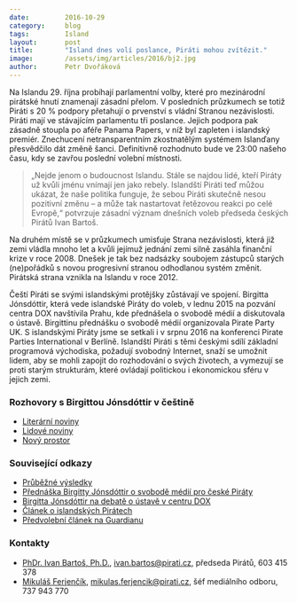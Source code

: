 ```yaml
---
date:         2016-10-29
category:     blog
tags:         Island
layout:       post
title:        "Island dnes volí poslance, Piráti mohou zvítězit."
image:        /assets/img/articles/2016/bj2.jpg
author:       Petr Dvořáková
---
```


Na Islandu 29. října probíhají parlamentní volby, které pro mezinárodní pirátské hnutí znamenají zásadní přelom. V posledních průzkumech se totiž Piráti s 20 % podpory přetahují o prvenství s vládní Stranou nezávislosti. Piráti mají ve stávajícím parlamentu tři poslance. Jejich podpora pak zásadně stoupla po aféře Panama Papers, v níž byl zapleten i islandský premiér. Znechucení netransparentním zkostnatělým systémem Islanďany přesvědčilo dát změně šanci. Definitivně rozhodnuto bude ve 23:00 našeho času, kdy se zavřou poslední volební místnosti.

> „Nejde jenom o budoucnost Islandu. Stále se najdou lidé, kteří Piráty už kvůli jménu vnímají jen jako rebely. Islandští Piráti teď můžou ukázat, že naše politika funguje, že sebou Piráti skutečně nesou pozitivní změnu – a může tak nastartovat řetězovou reakci po celé Evropě,“ potvrzuje zásadní význam dnešních voleb předseda českých Pirátů Ivan Bartoš.

Na druhém místě se v průzkumech umisťuje Strana nezávislosti, která již zemi vládla mnoho let a kvůli jejímuž jednání zemi silně zasáhla finanční krize v roce 2008. Dnešek je tak bez nadsázky soubojem zástupců starých (ne)pořádků s novou progresivní stranou odhodlanou systém změnit. Pirátská strana vznikla na Islandu v roce 2012.

Čeští Piráti se svými islandskými protějšky zůstávají ve spojení. Birgitta Jónsdóttir, která vede islandské Piráty do voleb, v lednu 2015 na pozvání centra DOX navštívila Prahu, kde přednášela o svobodě médií a diskutovala o ústavě. Birgittinu přednášku o svobodě médií organizovala Pirate Party UK. S islandskými Piráty jsme se setkali i v srpnu 2016 na konferenci Pirate Parties International v Berlíně. Islandští Piráti s těmi českými sdílí základní programová východiska, požadují svobodný Internet, snaží se umožnit lidem, aby se mohli zapojit do rozhodování o svých životech, a vymezují se proti starým strukturám, které ovládají politickou i ekonomickou sféru v jejich zemi.

### Rozhovory s Birgittou Jónsdóttir v češtině

* [Literární noviny](http://www.literarky.cz/politika/rozhovory/19316-birgitta-jonsdottirova-ekame-na-dali-krizi)
* [Lidové noviny](http://ceskapozice.lidovky.cz/sefka-islandskych-piratu-nas-politicky-system-je-v-troskach-prc-/tema.aspx?c=A150423_175336_pozice-tema_lube)
* [Nový prostor](http://www.novyprostor.cz/clanky/416/jsem-informacni-viking.html%7F)

### Související odkazy

* [Průběžné výsledky](http://icelandmonitor.mbl.is/elections2016/)
* [Přednáška Birgitty Jónsdóttir o svobodě médií pro české Piráty](https://www.youtube.com/watch?v=VdKRVMk3LvE)
* [Birgitta Jónsdóttir na debatě o ústavě v centru DOX](https://vimeo.com/117789813)
* [Článek o islandských Pirátech](http://www.piratskelisty.cz/clanek-1588-pirati-se-chystaji-zmenit-island-a-svet)
* [Předvolební článek na Guardianu](https://www.theguardian.com/world/2016/oct/29/iceland-election-polling-day-arrives-with-pirate-party-looking-for-gains%7F)

### Kontakty

* [PhDr. Ivan Bartoš, Ph.D.](https://www.pirati.cz/lide/ivan_bartos), [ivan.bartos@pirati.cz](mailto:ivan.bartos@pirati.cz), předseda Pirátů, 603 415 378
* [Mikuláš Ferjenčík](https://www.pirati.cz/lide/mikulas_ferjencik), [mikulas.ferjencik@pirati.cz](mailto:mikulas.ferjencik@pirati.cz), šéf mediálního odboru, 737 943 770
